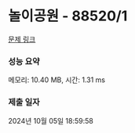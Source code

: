 # 놀이공원 - 88520/1 

[문제 링크](https://level.goorm.io/exam/88520/%EB%86%80%EC%9D%B4%EA%B3%B5%EC%9B%90/quiz/1) 

### 성능 요약

메모리: 10.40 MB, 시간: 1.31 ms

### 제출 일자

2024년 10월 05일 18:59:58

